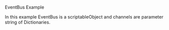 EventBus Example

In this example EventBus is a scriptableObject and channels are parameter string of Dictionaries.
